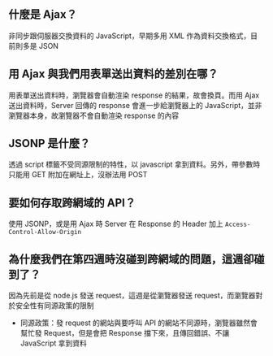 ## 什麼是 Ajax？
非同步跟伺服器交換資料的 JavaScript，早期多用 XML 作為資料交換格式，目前則多是 JSON

## 用 Ajax 與我們用表單送出資料的差別在哪？
用表單送出資料時，瀏覽器會自動渲染 response 的結果，故會換頁。而用 Ajax 送出資料時，Server 回傳的 response 會進一步給瀏覽器上的 JavaScript，並非瀏覽器本身，故瀏覽器不會自動渲染 response 的內容

## JSONP 是什麼？
透過 script 標籤不受同源限制的特性，以 javascript 拿到資料。另外，帶參數時只能用 GET 附加在網址上，沒辦法用 POST

## 要如何存取跨網域的 API？
使用 JSONP，或是用 Ajax 時 Server 在 Response 的 Header 加上 `Access-Control-Allow-Origin`

## 為什麼我們在第四週時沒碰到跨網域的問題，這週卻碰到了？
因為先前是從 node.js 發送 request，這週是從瀏覽器發送 request，而瀏覽器對於安全性有同源政策的限制

- 同源政策：發 request 的網站與要呼叫 API 的網站不同源時，瀏覽器雖然會幫忙發 Request，但是會把 Response 擋下來，且傳回錯誤、不讓 JavaScript 拿到資料
